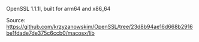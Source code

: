 
OpenSSL 1.1.1l, built for arm64 and x86_64

Source: https://github.com/krzyzanowskim/OpenSSL/tree/23d8b94ae16d668b2916be1fdade7de375c6ccb0/macosx/lib
